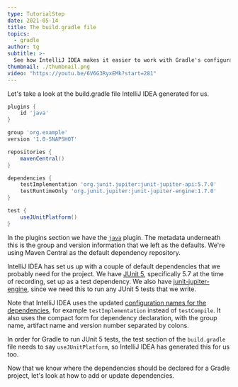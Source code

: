```yaml
---
type: TutorialStep
date: 2021-05-14
title: The build.gradle file
topics:
  - gradle
author: tg
subtitle: >-
  See how IntelliJ IDEA makes it easier to work with Gradle's configuration file.
thumbnail: ./thumbnail.png
video: "https://youtu.be/6V6G3RyxEMk?start=281"
---
```


Let's take a look at the build.gradle file IntelliJ IDEA generated for us.

```groovy
plugins {
    id 'java'
}

group 'org.example'
version '1.0-SNAPSHOT'

repositories {
    mavenCentral()
}

dependencies {
    testImplementation 'org.junit.jupiter:junit-jupiter-api:5.7.0'
    testRuntimeOnly 'org.junit.jupiter:junit-jupiter-engine:1.7.0'
}

test {
    useJUnitPlatform()
}
```

In the plugins section we have the [`java`](https://docs.gradle.org/current/userguide/java_plugin.html) plugin. The metadata underneath this is the group and version information that we left as the defaults. We're using Maven Central as the default dependency repository.

IntelliJ IDEA has set us up with a couple of default dependencies that we probably need for the project. We have [JUnit 5](https://junit.org/junit5/docs/current/user-guide/), specifically 5.7 at the time of recording, set up as a test dependency. We also have [junit-jupiter-engine](https://mvnrepository.com/artifact/org.junit.jupiter/junit-jupiter-engine), since we need this to run any JUnit 5 tests that we write.

Note that IntelliJ IDEA uses the updated [configuration names for the dependencies](https://docs.gradle.org/current/userguide/declaring_dependencies.html), for example `testImplementation` instead of `testCompile`. It also uses the compact form for dependency declaration, with the group name, artifact name and version number separated by colons.

In order for Gradle to run JUnit 5 tests, the test section of the `build.gradle` file needs to say `useJUnitPlatform`, so IntelliJ IDEA has generated this for us too.

Now that we know where the dependencies should be declared for a Gradle project, let's look at how to add or update dependencies.
